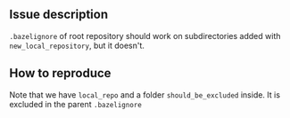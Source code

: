 ## Issue description

`.bazelignore` of root repository should work on subdirectories added with `new_local_repository`, but it doesn't.

## How to reproduce

Note that we have `local_repo` and a folder `should_be_excluded` inside. It is excluded in the parent `.bazelignore`